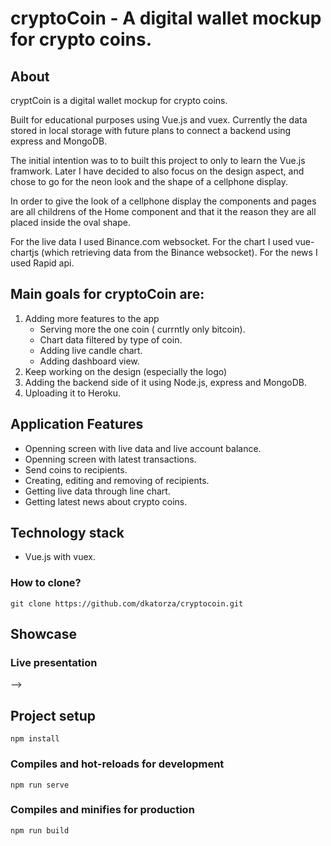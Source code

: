 # cryptoCoin - A digital wallet mockup for crypto coins. 


## About

cryptCoin is a digital wallet mockup for crypto coins. 

Built for educational purposes using Vue.js and vuex.
Currently the data stored in local storage with future plans to connect a backend using express and MongoDB. 

The initial intention was to to built this project to only to learn the Vue.js framwork.
Later I have decided to also focus on the design aspect, and chose to go for the neon look and the shape of a cellphone display. 

In order to give the look of a cellphone display the components and pages are all childrens of the Home component and that it the reason they are all placed inside the oval shape. 

For the live data I used Binance.com websocket.
For the chart I used vue-chartjs (which retrieving data from the Binance websocket).
For the news I used Rapid api. 



## Main goals for cryptoCoin are: 
1. Adding more features to the app
   - Serving more the one coin ( currntly only bitcoin).
   - Chart data filtered by type of coin. 
   - Adding live candle chart. 
   - Adding dashboard view. 
2. Keep working on the design (especially the logo)
3. Adding the backend side of it using Node.js, express and MongoDB.
4. Uploading it to Heroku.


<h2>Application Features</h2>

- Openning screen with live data and live account balance. 
- Openning screen with latest transactions.
- Send coins to recipients.  
- Creating, editing and removing of recipients.  
- Getting live data through line chart.   
- Getting latest news about crypto coins. 
 
  
<h2> Technology stack </h2>

- Vue.js with vuex. 


 <h3> How to clone? </h3>

 ```
 git clone https://github.com/dkatorza/cryptocoin.git
 ```

<h2>Showcase</h2>

<h3>Live presentation</h3>



<!-- <h3>Login</h3>
<img src="https://i.im.ge/2021/12/06/oWDe1Y.png" alt="oWDe1Y.png"/>

<h3>Signup</h3>
<img src="https://i.im.ge/2021/12/06/oWIoXC.png" alt="oWIoXC.png"/>

<h3>Greeting</h3>
<img src="https://i.im.ge/2021/12/06/oWIQZ4.png" alt="oWIQZ4.png"/>

<h3>Contacts list</h3>
<img src="https://i.im.ge/2021/12/06/oWI1pm.png" alt="oWI1pm.png"/>

<h3>Contact details</h3>
<img src="https://i.im.ge/2021/12/06/oWIMwD.png" alt="oWIMwD.png"/>

<h3>Contact edit</h3>
<img src="https://i.im.ge/2021/12/06/oWDBpM.png" alt="oWDBpM.png"/>

<h3>Contact add</h3>
<img src="https://i.im.ge/2021/12/06/oWIlbp.png" alt="oWIlbp.png"/>

<h3>Live chart</h3>
<img src="https://i.im.ge/2021/12/06/oWIXiq.png" alt="oWIXiq.png"/> -->

<!-- <h3>Live News</h3>
<img src="https://i.im.ge/2021/12/06/oWIXiq.png" alt="oWIXiq.png"/> --> -->


## Project setup
```
npm install
```

### Compiles and hot-reloads for development
```
npm run serve
```

### Compiles and minifies for production
```
npm run build
```


